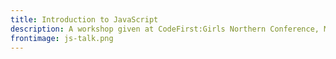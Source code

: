```yaml
---
title: Introduction to JavaScript
description: A workshop given at CodeFirst:Girls Northern Conference, March 2018. An introduction to the JavaScript programming language and its history, for complete beginners
frontimage: js-talk.png
---
```

